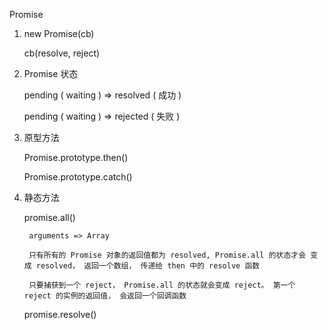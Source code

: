 Promise

1. new Promise(cb)

    cb(resolve, reject)

2. Promise 状态

    pending ( waiting )  =>  resolved  ( 成功 )

    pending ( waiting )  =>  rejected  ( 失败 )

3. 原型方法

    Promise.prototype.then()

    Promise.prototype.catch()

4. 静态方法

    promise.all()

        arguments => Array

        只有所有的 Promise 对象的返回值都为 resolved, Promise.all 的状态才会 变成 resolved， 返回一个数组， 传递给 then 中的 resolve 函数

        只要捕获到一个 reject， Promise.all 的状态就会变成 reject。 第一个 reject 的实例的返回值， 会返回一个回调函数

    promise.resolve()


